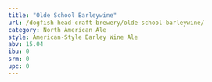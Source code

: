 ```yaml
---
title: "Olde School Barleywine"
url: /dogfish-head-craft-brewery/olde-school-barleywine/
category: North American Ale
style: American-Style Barley Wine Ale
abv: 15.04
ibu: 0
srm: 0
upc: 0
---
```


